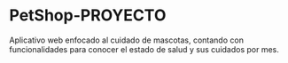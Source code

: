 # PetShop-PROYECTO
Aplicativo web enfocado al cuidado de mascotas, contando con funcionalidades para conocer el estado de salud y sus cuidados por mes. 

